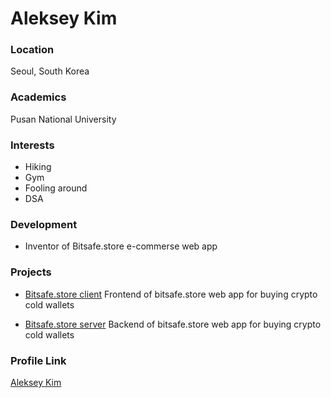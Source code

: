 # Aleksey Kim

### Location

Seoul, South Korea

### Academics

Pusan National University

### Interests

- Hiking
- Gym
- Fooling around
- DSA

### Development

- Inventor of Bitsafe.store e-commerse web app

### Projects

- [Bitsafe.store client](https://github.com/alekseykim-dev/wallet-react) Frontend of bitsafe.store web app for buying crypto cold wallets


- [Bitsafe.store server](https://github.com/alekseykim-dev/personal-project) Backend of bitsafe.store web app for buying crypto cold wallets



### Profile Link

[Aleksey Kim](https://github.com/alekseykim-dev)